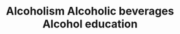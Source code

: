 ---
title: Alcoholism Alcoholic beverages Alcohol education
longTitle: 'Alcoholism, Alcoholic beverages, Alcohol education'
tags:
- gccommon
relatedTerm:
- "[[Alcohol consumption]]"
---